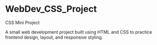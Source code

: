 # WebDev_CSS_Project

CSS Mini Project

A small web development project built using HTML and CSS to practice frontend design, layout, and responsive styling.
